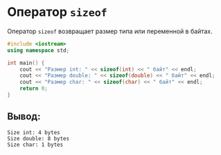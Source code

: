 # Оператор `sizeof`

Оператор `sizeof` возвращает размер типа или переменной в байтах.

```cpp
#include <iostream>
using namespace std;

int main() {
    cout << "Размер int: " << sizeof(int) << " байт" << endl;
    cout << "Размер double: " << sizeof(double) << " байт" << endl;
    cout << "Размер char: " << sizeof(char) << " байт" << endl;
    return 0;
}
```
## Вывод:
```
Size int: 4 bytes
Size double: 8 bytes
Size char: 1 bytes
```